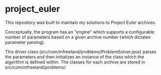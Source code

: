 # project_euler
This repository was built to maintain my solutions to Project Euler archives.

Conceptually, the program has an "engine" which supports a configurable number of parameters based on a given archive number (which dictates parameter parsing).

This driver class (src/com/mfreeland/problems/ProblemSolver.java) parses the parameters and then initializes an instance of the class which the algorithm is defined within. The classes for each archive are stored in src/com/mfreeland/problems/.

